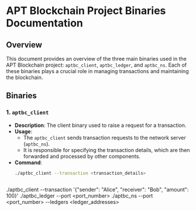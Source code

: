 # APT Blockchain Project Binaries Documentation

## Overview

This document provides an overview of the three main binaries used in the APT Blockchain project: `aptbc_client`, `aptbc_ledger`, and `aptbc_ns`. Each of these binaries plays a crucial role in managing transactions and maintaining the blockchain.

## Binaries

### 1. `aptbc_client`
- **Description**: The client binary used to raise a request for a transaction.
- **Usage**: 
  - The `aptbc_client` sends transaction requests to the network server (`aptbc_ns`).
  - It is responsible for specifying the transaction details, which are then forwarded and processed by other components.
- **Command**:
  ```sh
  ./aptbc_client --transaction <transaction_details>



./aptbc_client --transaction '{"sender": "Alice", "receiver": "Bob", "amount": 100}'
./aptbc_ledger --port <port_number>
./aptbc_ns --port <port_number> --ledgers <ledger_addresses>
